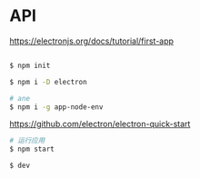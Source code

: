 # API

https://electronjs.org/docs/tutorial/first-app


```sh

$ npm init

$ npm i -D electron

# ane
$ npm i -g app-node-env

```


https://github.com/electron/electron-quick-start


```sh
# 运行应用
$ npm start

$ dev


```
